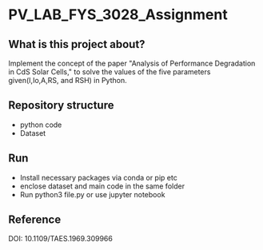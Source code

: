 # PV_LAB_FYS_3028_Assignment

## What is this project about?
Implement the concept of the paper "Analysis of Performance Degradation in CdS Solar Cells," to solve the values of the five parameters given(I,Io,A,RS, and RSH) in Python.

## Repository structure
- python code
- Dataset

## Run
- Install necessary packages via conda or pip etc
- enclose dataset and main code in the same folder
- Run python3 file.py or use jupyter notebook 

## Reference
DOI: 10.1109/TAES.1969.309966
